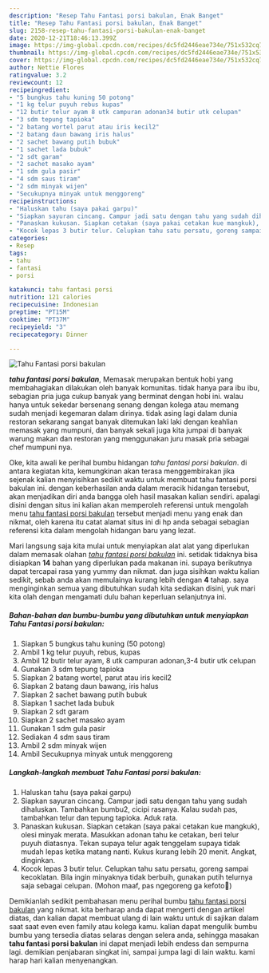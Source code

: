 ```yaml
---
description: "Resep Tahu Fantasi porsi bakulan, Enak Banget"
title: "Resep Tahu Fantasi porsi bakulan, Enak Banget"
slug: 2158-resep-tahu-fantasi-porsi-bakulan-enak-banget
date: 2020-12-21T18:46:13.399Z
image: https://img-global.cpcdn.com/recipes/dc5fd2446eae734e/751x532cq70/tahu-fantasi-porsi-bakulan-foto-resep-utama.jpg
thumbnail: https://img-global.cpcdn.com/recipes/dc5fd2446eae734e/751x532cq70/tahu-fantasi-porsi-bakulan-foto-resep-utama.jpg
cover: https://img-global.cpcdn.com/recipes/dc5fd2446eae734e/751x532cq70/tahu-fantasi-porsi-bakulan-foto-resep-utama.jpg
author: Nettie Flores
ratingvalue: 3.2
reviewcount: 12
recipeingredient:
- "5 bungkus tahu kuning 50 potong"
- "1 kg telur puyuh rebus kupas"
- "12 butir telur ayam 8 utk campuran adonan34 butir utk celupan"
- "3 sdm tepung tapioka"
- "2 batang wortel parut atau iris kecil2"
- "2 batang daun bawang iris halus"
- "2 sachet bawang putih bubuk"
- "1 sachet lada bubuk"
- "2 sdt garam"
- "2 sachet masako ayam"
- "1 sdm gula pasir"
- "4 sdm saus tiram"
- "2 sdm minyak wijen"
- "Secukupnya minyak untuk menggoreng"
recipeinstructions:
- "Haluskan tahu (saya pakai garpu)"
- "Siapkan sayuran cincang. Campur jadi satu dengan tahu yang sudah dihaluskan. Tambahkan bumbu2, cicipi rasanya. Kalau sudah pas, tambahkan telur dan tepung tapioka. Aduk rata."
- "Panaskan kukusan. Siapkan cetakan (saya pakai cetakan kue mangkuk), olesi minyak merata. Masukkan adonan tahu ke cetakan, beri telur puyuh diatasnya. Tekan supaya telur agak tenggelam supaya tidak mudah lepas ketika matang nanti. Kukus kurang lebih 20 menit. Angkat, dinginkan."
- "Kocok lepas 3 butir telur. Celupkan tahu satu persatu, goreng sampai kecoklatan. Bila ingin minyaknya tidak berbuih, gunakan putih telurnya saja sebagai celupan. (Mohon maaf, pas ngegoreng ga kefoto🙏)"
categories:
- Resep
tags:
- tahu
- fantasi
- porsi

katakunci: tahu fantasi porsi 
nutrition: 121 calories
recipecuisine: Indonesian
preptime: "PT15M"
cooktime: "PT37M"
recipeyield: "3"
recipecategory: Dinner

---
```



![Tahu Fantasi porsi bakulan](https://img-global.cpcdn.com/recipes/dc5fd2446eae734e/751x532cq70/tahu-fantasi-porsi-bakulan-foto-resep-utama.jpg)

<b><i>tahu fantasi porsi bakulan</i></b>, Memasak merupakan bentuk hobi yang membahagiakan dilakukan oleh banyak komunitas. tidak hanya para ibu ibu, sebagian pria juga cukup banyak yang berminat dengan hobi ini. walau hanya untuk sekedar bersenang senang dengan kolega atau memang sudah menjadi kegemaran dalam dirinya. tidak asing lagi dalam dunia restoran sekarang sangat banyak ditemukan laki laki dengan keahlian memasak yang mumpuni, dan banyak sekali juga kita jumpai di banyak warung makan dan restoran yang menggunakan juru masak pria sebagai chef mumpuni nya.

Oke, kita awali ke perihal bumbu hidangan <i>tahu fantasi porsi bakulan</i>. di antara kegiatan kita, kemungkinan akan terasa menggembirakan jika sejenak kalian menyisihkan sedikit waktu untuk membuat tahu fantasi porsi bakulan ini. dengan keberhasilan anda dalam meracik hidangan tersebut, akan menjadikan diri anda bangga oleh hasil masakan kalian sendiri. apalagi disini dengan situs ini kalian akan memperoleh referensi untuk mengolah menu <u>tahu fantasi porsi bakulan</u> tersebut menjadi menu yang enak dan nikmat, oleh karena itu catat alamat situs ini di hp anda sebagai sebagian referensi kita dalam mengolah hidangan baru yang lezat.




Mari langsung saja kita mulai untuk menyiapkan alat alat yang diperlukan dalam memasak olahan <u><i>tahu fantasi porsi bakulan</i></u> ini. setidak tidaknya bisa disiapkan <b>14</b> bahan yang diperlukan pada makanan ini. supaya berikutnya dapat tercapai rasa yang yummy dan nikmat. dan juga sisihkan waktu kalian sedikit, sebab anda akan memulainya kurang lebih dengan <b>4</b> tahap. saya menginginkan semua yang dibutuhkan sudah kita sediakan disini, yuk mari kita olah dengan mengamati dulu bahan keperluan selanjutnya ini.

<!--inarticleads1-->

##### Bahan-bahan dan bumbu-bumbu yang dibutuhkan untuk menyiapkan Tahu Fantasi porsi bakulan:

1. Siapkan 5 bungkus tahu kuning (50 potong)
1. Ambil 1 kg telur puyuh, rebus, kupas
1. Ambil 12 butir telur ayam, 8 utk campuran adonan,3-4 butir utk celupan
1. Gunakan 3 sdm tepung tapioka
1. Siapkan 2 batang wortel, parut atau iris kecil2
1. Siapkan 2 batang daun bawang, iris halus
1. Siapkan 2 sachet bawang putih bubuk
1. Siapkan 1 sachet lada bubuk
1. Siapkan 2 sdt garam
1. Siapkan 2 sachet masako ayam
1. Gunakan 1 sdm gula pasir
1. Sediakan 4 sdm saus tiram
1. Ambil 2 sdm minyak wijen
1. Ambil Secukupnya minyak untuk menggoreng




<!--inarticleads2-->

##### Langkah-langkah membuat Tahu Fantasi porsi bakulan:

1. Haluskan tahu (saya pakai garpu)
1. Siapkan sayuran cincang. Campur jadi satu dengan tahu yang sudah dihaluskan. Tambahkan bumbu2, cicipi rasanya. Kalau sudah pas, tambahkan telur dan tepung tapioka. Aduk rata.
1. Panaskan kukusan. Siapkan cetakan (saya pakai cetakan kue mangkuk), olesi minyak merata. Masukkan adonan tahu ke cetakan, beri telur puyuh diatasnya. Tekan supaya telur agak tenggelam supaya tidak mudah lepas ketika matang nanti. Kukus kurang lebih 20 menit. Angkat, dinginkan.
1. Kocok lepas 3 butir telur. Celupkan tahu satu persatu, goreng sampai kecoklatan. Bila ingin minyaknya tidak berbuih, gunakan putih telurnya saja sebagai celupan. (Mohon maaf, pas ngegoreng ga kefoto🙏)




Demikianlah sedikit pembahasan menu perihal bumbu <u>tahu fantasi porsi bakulan</u> yang nikmat. kita berharap anda dapat mengerti dengan artikel diatas, dan kalian dapat membuat ulang di lain waktu untuk di sajikan dalam saat saat even even family atau kolega kamu. kalian dapat mengulik bumbu bumbu yang tersedia diatas selaras dengan selera anda, sehingga masakan <b>tahu fantasi porsi bakulan</b> ini dapat menjadi lebih endess dan sempurna lagi. demikian penjabaran singkat ini, sampai jumpa lagi di lain waktu. kami harap hari kalian menyenangkan.
